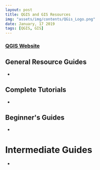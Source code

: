 ```yaml
---
layout: post
title: QGIS and GIS Resources
img: "assets/img/contents/QGis_Logo.png"
date: January, 17 2019
tags: [QGIS, GIS]
---
```


### [QGIS Website](https://qgis.org/en/site/index.html)



## General Resource Guides
* []()

## Complete Tutorials
* []()

## Beginner's Guides
* []()

# Intermediate Guides
* []()

